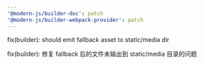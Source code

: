 ```yaml
---
'@modern-js/builder-doc': patch
'@modern-js/builder-webpack-provider': patch
---
```


fix(builder): should emit fallback asset to static/media dir

fix(builder): 修复 fallback 后的文件未输出到 static/media 目录的问题
